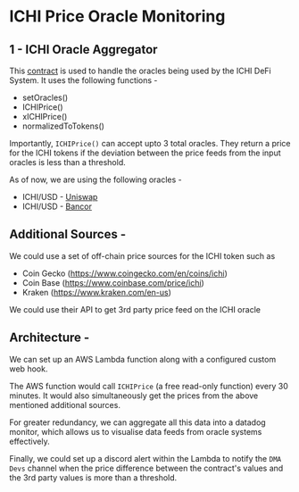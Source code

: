 # ICHI Price Oracle  Monitoring

## 1 - ICHI Oracle Aggregator 

This [contract](https://github.com/ichifarm/util-contracts/blob/94a50c0d5d09a2d6b092cc309976634ffaa409bd/contracts/oracles/ICHIOracleAggregator.sol)   is used to handle the oracles being used by the ICHI DeFi System. It uses the following functions - 

- setOracles()
- ICHIPrice()
- xICHIPrice()
- normalizedToTokens()

Importantly, `ICHIPrice()` can accept upto 3 total oracles. They return a price for the ICHI tokens if the deviation between the price feeds from the input oracles is less than a threshold. 

As of now, we are using the following oracles - 

- ICHI/USD - [Uniswap](https://etherscan.io/address/0x1f8340Aef6B33d12C89e901DDe312467c2F146E2)
- ICHI/USD - [Bancor](https://etherscan.io/address/0xE0191c950B2c19D7A470B00c59969c17fCD9a150)

## Additional Sources - 

We could use a set of off-chain price sources for the ICHI token such as

- Coin Gecko (https://www.coingecko.com/en/coins/ichi)
- Coin Base (https://www.coinbase.com/price/ichi)
- Kraken (https://www.kraken.com/en-us)

We could use their API to get 3rd party price feed on the ICHI oracle 

## Architecture - 

We can set up an AWS Lambda function along with a configured custom web hook. 

The AWS function would call `ICHIPrice` (a free read-only function) every 30 minutes. It would also simultaneously get the prices from the above mentioned additional sources. 

For greater redundancy, we can aggregate all this data into a datadog monitor, which allows us to visualise data feeds from oracle systems effectively. 

Finally, we could set up a discord alert within the Lambda to notify the `DMA Devs` channel when the price difference between the contract's values and the 3rd party values is more than a threshold.

